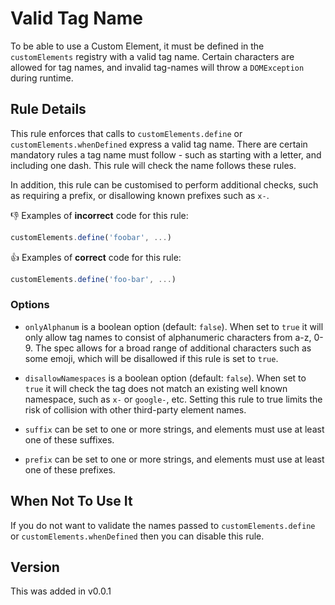 # Valid Tag Name

To be able to use a Custom Element, it must be defined in the `customElements` registry with a valid tag name. Certain characters are allowed for tag names, and invalid tag-names will throw a `DOMException` during runtime.

## Rule Details

This rule enforces that calls to `customElements.define` or `customElements.whenDefined` express a valid tag name. There are certain mandatory rules a tag name must follow - such as starting with a letter, and including one dash. This rule will check the name follows these rules.

In addition, this rule can be customised to perform additional checks, such as requiring a prefix, or disallowing known prefixes such as `x-`.

👎 Examples of **incorrect** code for this rule:

```js
customElements.define('foobar', ...)
```

👍 Examples of **correct** code for this rule:

```js
customElements.define('foo-bar', ...)
```

### Options

 - `onlyAlphanum` is a boolean option (default: `false`). When set to `true` it will only allow tag names to consist of alphanumeric characters from a-z, 0-9. The spec allows for a broad range of additional characters such as some emoji, which will be disallowed if this rule is set to `true`.

 - `disallowNamespaces` is a boolean option (default: `false`). When set to `true` it will check the tag does not match an existing well known namespace, such as `x-` or `google-`, etc. Setting this rule to true limits the risk of collision with other third-party element names.

 - `suffix` can be set to one or more strings, and elements must use at least one of these suffixes.

 - `prefix` can be set to one or more strings, and elements must use at least one of these prefixes.

## When Not To Use It

If you do not want to validate the names passed to `customElements.define` or `customElements.whenDefined` then you can disable this rule.

## Version

This was added in v0.0.1
